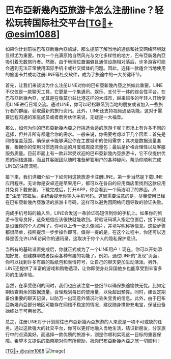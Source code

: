 # 巴布亞新幾內亞旅游卡怎么注册line？轻松玩转国际社交平台[[TG💪+ @esim1088](https://t.me/s/esim1088)]

如果你计划前往巴布亞新幾內亞旅游，那么提前了解当地的通信和社交网络环境就显得尤为重要。作为一个充满原始自然风光与文化多样性的地方，巴布亞新幾內亞吸引着无数旅行者。然而，由于地理位置偏僻且通信设施相对落后，许多游客可能会遇到无法正常使用国际手机卡或社交媒体的问题。因此，选择一款适合当地使用的旅游卡并成功注册LINE等社交软件，成为了旅途中的一大关键环节。

首先，让我们来谈谈为什么注册LINE对你的巴布亞新幾內亞之旅如此重要。LINE不仅仅是一款聊天工具，它更是一个集通讯、娱乐、支付于一体的综合性平台。在巴布亞新幾內亞，尤其是在像莫尔兹比港这样的大城市，越来越多的年轻人开始使用LINE进行日常交流。通过LINE，你可以轻松联系到当地的朋友或者加入一些旅行者的群组，获取最新的旅行资讯。此外，LINE还支持视频通话功能，这对于需要远程沟通的家庭成员或者商务伙伴来说，无疑是一大福音。

那么，如何为你的巴布亞新幾內亞之行挑选合适的旅游卡呢？市场上有许多不同的选择，但并非所有都适合你的需求。一般来说，你需要考虑以下几个因素：首先是网络覆盖范围，确保该卡能够满足你在主要城市的使用需求；其次是数据流量套餐，根据你的使用习惯选择合适的月度或周度流量包；最后是价格合理性以及客服服务质量。目前市面上有一款非常受欢迎的巴布亞新幾內亞旅游卡，它不仅提供优质的网络连接，而且其客服团队随时准备解答用户的各种疑问，帮助你顺利完成LINE的注册流程。

接下来，我们详细介绍一下如何用这款旅游卡注册LINE。第一步当然是下载LINE应用程序。无论你是安卓还是苹果用户，都可以在各自的应用商店里找到这款应用并免费下载安装。下载完成后，打开APP，你会看到一个简洁明了的界面。点击“注册”按钮后，系统会提示你输入手机号码。这里需要注意的是，尽量使用已经在巴布亞新幾內亞激活的旅游卡号码，这样可以避免因网络问题导致的验证失败。

完成手机号码的输入后，LINE会发送一条验证码短信到你的手机上。如果你的旅游卡信号良好，这条短信应该很快就能收到。将验证码填入指定位置后，接下来就是设置你的个人资料了。你可以上传一张头像照片，并填写昵称等信息。这些步骤都很简单，按照提示一步步操作即可。值得一提的是，在这个过程中，你还可以选择是否允许LINE访问你的通讯录，这取决于你个人的隐私保护意识。

当所有的基础设置完成后，你就正式成为了一个LINE用户！现在，你可以开始添加好友、创建群聊或者探索各种有趣的功能了。例如，通过LINE的“发现”页面，你可以找到许多有趣的贴纸包和表情符号，让自己的聊天更加生动活泼。另外，LINE还提供了丰富的游戏和购物选项，让你即使身处异国他乡也能享受到丰富多彩的生活体验。

当然，在享受便利的同时，我们也应该注意一些细节以确保旅途愉快无忧。比如定期检查剩余的数据流量，合理规划每日的使用量，以免超出预算。同时，建议定期备份重要的聊天记录，以防万一出现意外情况时丢失宝贵的信息。此外，由于巴布亞新幾內亞部分地区可能存在网络不稳定的情况，建议随身携带充电宝，保证设备始终处于可用状态。

总之，注册LINE对于计划前往巴布亞新幾內亞旅游的人来说是一项不可或缺的任务。通过这款强大的社交平台，你可以更好地融入当地生活，结识新朋友，分享旅行中的点滴美好。而选择一款优质的旅游卡，则是你顺利实现这一目标的重要保障。希望本文提供的指南能对你有所帮助，祝你巴布亞新幾內亞之旅一切顺利！

[[TG💪+ @esim1088](https://t.me/s/esim1088) ![Image](https://i.postimg.cc/4NQfJmqS/Snipaste-2025-05-13-00-14-12.png)]